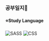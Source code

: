### 공부일지:eyes:

#### ⭐Study Language

<span>
 
<img alt="SASS" src ="https://img.shields.io/badge/SASS-cc6699.svg?&style=for-the-badge&logo=SASS&logoColor=white"/>
<img alt="CSS" src="https://img.shields.io/badge/css3-1572B6?style=for-the-badge&logo=css3&logoColor=white"/>
</span>
